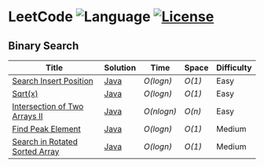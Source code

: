 # LeetCode ![Language](https://img.shields.io/badge/language-Java%20%2F%20JavaScript-orange.svg)  [![License](https://img.shields.io/badge/license-MIT-blue.svg)](./LICENSE)
## Binary Search
| Title           |  Solution       |  Time           | Space           | Difficulty    | 
|---------------- | --------------- | --------------- | --------------- | ------------- |
[Search Insert Position](https://leetcode.com/problems/search-insert-position/description/) | [Java](./Java/Search_Insert_Position.java) | _O(logn)_ | _O(1)_ | Easy ||
[Sqrt(x)](https://leetcode.com/problems/sqrtx/description/) | [Java](./Java/SqrtX.java) | _O(logn)_ | _O(1)_ | Easy ||
[Intersection of Two Arrays II](https://leetcode.com/problems/intersection-of-two-arrays-ii/description/) | [Java](./Java/Intersection_of_Two_Arrays_II.java) | _O(nlogn)_ | _O(n)_ | Easy ||
[Find Peak Element](https://leetcode.com/problems/find-peak-element/description/) | [Java](./Java/Find_Peak_Element.java) | _O(logn)_ | _O(1)_ | Medium ||
[Search in Rotated Sorted Array](https://leetcode.com/problems/search-in-rotated-sorted-array/description/) | [Java](./Java/Search_in_Rotated_Sorted_Array.java) | _O(logn)_ | _O(1)_ | Medium ||
